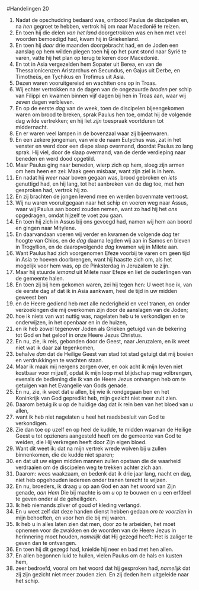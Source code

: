 #Handelingen 20
1. Nadat de opschudding bedaard was, ontbood Paulus de discipelen en, na *hen* gegroet te hebben, vertrok hij om naar Macedonië te reizen.
2. En toen hij die delen *van het land* doorgetrokken was en hen met veel woorden bemoedigd had, kwam hij in Griekenland.
3. En toen hij *daar* drie maanden doorgebracht had, en de Joden een aanslag op hem wilden plegen toen hij op het punt stond naar Syrië te varen, vatte hij het plan op terug te keren door Macedonië.
4. En tot in Asia vergezelden hem Sopater uit Berea, en van de Thessalonicenzen Aristarchus en Secundus, en Gajus uit Derbe, en Timotheüs, en Tychikus en Trofimus uit Asia.
5. Dezen waren vooruitgereisd en wachtten ons op in Troas.
6. Wij echter vertrokken na de dagen van de ongezuurde *broden* per schip van Filippi en kwamen binnen vijf dagen bij hen in Troas aan, waar wij zeven dagen verbleven.
7. En op de eerste *dag* van de week, toen de discipelen bijeengekomen waren om brood te breken, sprak Paulus hen toe, omdat hij de volgende dag wilde vertrekken; en hij liet *zijn* toespraak voortduren tot middernacht.
8. En er waren veel lampen in de bovenzaal waar zij bijeenwaren.
9. En een zekere jongeman, van wie de naam Eutychus was, zat in het venster en werd door een diepe slaap overmand, doordat Paulus zo lang sprak. Hij viel, door de slaap overmand, van de derde verdieping naar beneden en werd dood opgetild.
10. Maar Paulus ging naar beneden, wierp zich op hem, sloeg zijn armen om hem heen en zei: Maak geen misbaar, want zijn ziel is in hem.
11. En nadat hij *weer* naar boven gegaan was, brood gebroken en *iets* genuttigd had, en hij lang, tot het aanbreken van de dag toe, met hen gesproken had, vertrok hij zo.
12. En zij brachten de jongen levend mee en werden bovenmate vertroost.
13. Wij nu waren vooruitgegaan naar het schip en voeren weg naar Assus, waar wij Paulus aan boord zouden nemen, want zo had hij het *ons* opgedragen, omdat hijzelf te voet zou gaan.
14. En toen hij zich in Assus bij ons gevoegd had, namen wij hem aan boord en gingen naar Mitylene.
15. En daarvandaan voeren wij verder en kwamen de volgende *dag* ter hoogte van Chios, en de *dag* daarna legden wij aan in Samos en bleven in Trogyllion, en de daaropvolgende *dag* kwamen wij in Milete aan.
16. Want Paulus had zich voorgenomen Efeze voorbij te varen om geen tijd in Asia te hoeven doorbrengen, want hij haastte zich om, als het mogelijk voor hem was, op de Pinksterdag in Jeruzalem te zijn.
17. Maar hij stuurde *iemand* uit Milete naar Efeze en liet de ouderlingen van de gemeente halen.
18. En toen zij bij hem gekomen waren, zei hij tegen hen: U weet hoe ik, van de eerste dag af dat ik in Asia aankwam, heel de tijd in uw midden geweest ben
19. en de Heere gediend heb met alle nederigheid en veel tranen, en onder verzoekingen die mij overkomen zijn door de aanslagen van de Joden;
20. hoe ik niets van wat nuttig was, nagelaten heb u te verkondigen en te onderwijzen, in het openbaar en in de huizen,
21. en ik heb zowel tegenover Joden als Grieken getuigd van de bekering tot God en het geloof in onze Heere Jezus Christus.
22. En nu, zie, ik reis, gebonden door de Geest, naar Jeruzalem, en ik weet niet wat ik daar zal tegenkomen,
23. behalve *dan* dat de Heilige Geest van stad tot stad getuigt dat mij boeien en verdrukkingen te wachten staan.
24. Maar ik maak mij nergens zorgen over, en ook acht ik mijn leven niet kostbaar voor mijzelf, opdat ik mijn loop met blijdschap mag volbrengen, evenals de bediening die ik van de Heere Jezus ontvangen heb om te getuigen van het Evangelie van Gods genade.
25. En nu, zie, ik weet dat u allen, bij wie ik rondgegaan ben en het Koninkrijk van God gepredikt heb, mijn gezicht niet meer zult zien.
26. Daarom betuig ik u op de huidige dag dat ik rein ben van het bloed van *u* allen,
27. want ik heb niet nagelaten u heel het raadsbesluit van God te verkondigen.
28. Zie dan toe op uzelf en op heel de kudde, te midden waarvan de Heilige Geest u tot opzieners aangesteld heeft om de gemeente van God te weiden, die Hij verkregen heeft door Zijn eigen bloed.
29. Want dit weet ik: dat na mijn vertrek wrede wolven bij u zullen binnenkomen, die de kudde niet sparen;
30. en dat uit uw eigen midden mannen zullen opstaan die de waarheid verdraaien om de discipelen weg te trekken achter zich aan.
31. Daarom: wees waakzaam, en bedenk dat ik drie jaar lang, nacht en dag, niet heb opgehouden iedereen onder tranen terecht te wijzen.
32. En nu, broeders, ik draag u op aan God en aan het woord van Zijn genade, *aan Hem* Die bij machte is om *u* op te bouwen en u een erfdeel te geven onder al de geheiligden.
33. Ik heb niemands zilver of goud of kleding verlangd.
34. En u weet zelf dat deze handen dienst hebben gedaan *om te voorzien* in mijn behoeften, en voor hen die bij mij waren.
35. Ik heb u in alles laten zien dat men, door zo te arbeiden, het moet opnemen voor de zwakken en de woorden van de Heere Jezus in herinnering moet houden, *namelijk* dat Hij gezegd heeft: Het is zaliger te geven dan te ontvangen.
36. En toen hij dit gezegd had, knielde hij neer en bad met hen allen.
37. En allen begonnen luid te huilen, vielen Paulus om de hals en kusten hem,
38. zeer bedroefd, vooral om het woord dat hij gesproken had, *namelijk* dat zij zijn gezicht niet meer zouden zien. En zij deden hem uitgeleide naar het schip.
